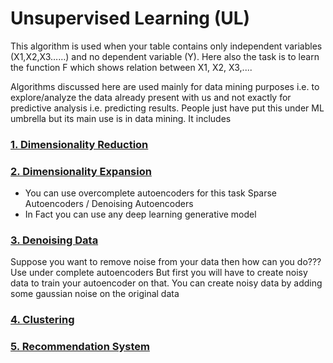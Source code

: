 # Unsupervised Learning (UL)

This algorithm is used when your table contains only  independent variables (X1,X2,X3……) and no dependent variable (Y). Here also the task is to learn the function F which shows relation between X1, X2, X3,....

Algorithms discussed here are used mainly for data mining purposes i.e. to explore/analyze the data already present with us and not exactly for predictive analysis i.e. predicting results. People just have put this under ML umbrella but its main use is in data mining. It includes 

### <ins> 1. Dimensionality Reduction </ins>

### <ins> 2. Dimensionality Expansion </ins>
- You can use overcomplete autoencoders for this task Sparse Autoencoders / Denoising Autoencoders
- In Fact you can use any deep learning generative model

### <ins> 3. Denoising Data </ins>
Suppose you want to remove noise from your data then how can you do??? Use under complete autoencoders
But first you will have to create noisy data to train your autoencoder on that. You can create noisy data by adding some gaussian noise on the original data 

### <ins> 4. [Clustering](https://khetansarvesh.medium.com/decoding-clustering-algorithms-14375f1aedbd#d5b5) </ins>

### <ins> 5. Recommendation System </ins>
